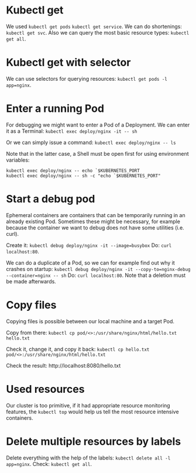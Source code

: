# Kubectl get

We used `kubectl get pods` `kubectl get service`. We can do shortenings: `kubectl get svc`. Also we can query the most basic resource types: `kubectl get all`.

# Kubectl get with selector

We can use selectors for querying resources: `kubectl get pods -l app=nginx`.

# Enter a running Pod

For debugging we might want to enter a Pod of a Deployment. We can enter it as a Terminal: `kubectl exec deploy/nginx -it -- sh`

Or we can simply issue a command: `kubectl exec deploy/nginx -- ls`

Note that in the latter case, a Shell must be open first for using environment variables:

```shell
kubectl exec deploy/nginx -- echo `$KUBERNETES_PORT
kubectl exec deploy/nginx -- sh -c "echo `$KUBERNETES_PORT"
```

# Start a debug pod

Ephemeral containers are containers that can be temporarily running in an already existing Pod. 
Sometimes these might be necessary, for example because the container we want to debug does not have some utilities (i.e. curl).

Create it: `kubectl debug deploy/nginx -it --image=busybox` Do: `curl localhost:80`.

We can do a duplicate of a Pod, so we can for example find out why it crashes on startup:
`kubectl debug deploy/nginx -it --copy-to=nginx-debug --container=nginx -- sh` Do: `curl localhost:80`.
Note that a deletion must be made afterwards.

# Copy files

Copying files is possible between our local machine and a target Pod.

Copy from there: `kubectl cp pod/<>:/usr/share/nginx/html/hello.txt hello.txt`

Check it, change it, and copy it back: `kubectl cp hello.txt pod/<>:/usr/share/nginx/html/hello.txt`

Check the result: http://localhost:8080/hello.txt

# Used resources

Our cluster is too primitive, if it had appropriate resource monitoring features, the `kubectl top` would help us tell the most resource intensive containers.

# Delete multiple resources by labels

Delete everything with the help of the labels: `kubectl delete all -l app=nginx`. Check: `kubectl get all`.

